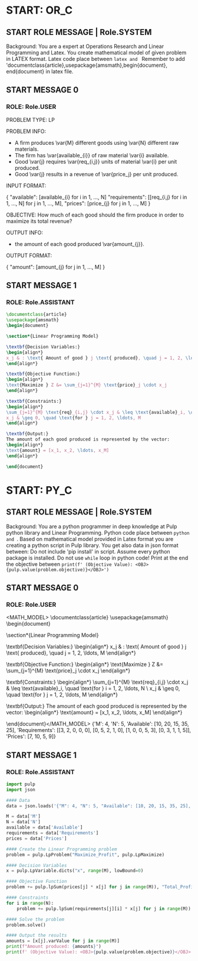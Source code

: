 # START: OR_C 
## START ROLE MESSAGE | Role.SYSTEM 
Background: You are a expert at Operations Research and Linear Programming and Latex. You create mathematical model of given problem in LATEX format. Latex code place between ```latex and ``` Remember to add 'documentclass{article},usepackage{amsmath},begin{document}, end{document} in latex file. 
## START MESSAGE 0 
### ROLE: Role.USER
<DESCRIPTION>
PROBLEM TYPE: LP

PROBLEM INFO:

- A firm produces \var{M} different goods using \var{N} different raw materials.
- The firm has \var{available_{i}} of raw material \var{i} available.
- Good \var{j} requires \var{req_{i,j}} units of material \var{i} per unit produced.
- Good \var{j} results in a revenue of \var{price_j} per unit produced.


INPUT FORMAT: 

{
    "available": [available_{i} for i in 1, ..., N]
    "requirements": [[req_{i,j} for i in 1, ..., N] for j in 1, ..., M],
    "prices": [price_{j} for j in 1, ..., M]
}

OBJECTIVE: How much of each good should the firm produce in order to maximize its total revenue?

OUTPUT INFO:

- the amount of each good produced \var{amount_{j}}.

OUTPUT FORMAT:

{
    "amount": [amount_{j} for j in 1, ..., M]
}

</DESCRIPTION>


## START MESSAGE 1 
### ROLE: Role.ASSISTANT
```latex
\documentclass{article}
\usepackage{amsmath}
\begin{document}

\section*{Linear Programming Model}

\textbf{Decision Variables:}
\begin{align*}
x_j & : \text{ Amount of good } j \text{ produced}, \quad j = 1, 2, \ldots, M
\end{align*}

\textbf{Objective Function:}
\begin{align*}
\text{Maximize } Z &= \sum_{j=1}^{M} \text{price}_j \cdot x_j
\end{align*}

\textbf{Constraints:}
\begin{align*}
\sum_{j=1}^{M} \text{req}_{i,j} \cdot x_j & \leq \text{available}_i, \quad \text{for } i = 1, 2, \ldots, N \\
x_j & \geq 0, \quad \text{for } j = 1, 2, \ldots, M
\end{align*}

\textbf{Output:}
The amount of each good produced is represented by the vector:
\begin{align*}
\text{amount} = [x_1, x_2, \ldots, x_M]
\end{align*}

\end{document}
```

# START: PY_C 
## START ROLE MESSAGE | Role.SYSTEM 
Background: You are a python programmer in deep knowledge at Pulp python library and Linear Programming. Python code place between ```python and ```. Based on mathematical model provided in Latex format you are creating a python script in Pulp library. You get also data in json format between: <DATA></DATA> Do not include 'pip install' in script. Assume every python package is installed. Do not use `while` loop in python code! Print at the end the objective between <OBJ></OBJ> `print(f' (Objective Value): <OBJ>{pulp.value(problem.objective)}</OBJ>')` 
## START MESSAGE 0 
### ROLE: Role.USER
<MATH_MODEL>
\documentclass{article}
\usepackage{amsmath}
\begin{document}

\section*{Linear Programming Model}

\textbf{Decision Variables:}
\begin{align*}
x_j & : \text{ Amount of good } j \text{ produced}, \quad j = 1, 2, \ldots, M
\end{align*}

\textbf{Objective Function:}
\begin{align*}
\text{Maximize } Z &= \sum_{j=1}^{M} \text{price}_j \cdot x_j
\end{align*}

\textbf{Constraints:}
\begin{align*}
\sum_{j=1}^{M} \text{req}_{i,j} \cdot x_j & \leq \text{available}_i, \quad \text{for } i = 1, 2, \ldots, N \\
x_j & \geq 0, \quad \text{for } j = 1, 2, \ldots, M
\end{align*}

\textbf{Output:}
The amount of each good produced is represented by the vector:
\begin{align*}
\text{amount} = [x_1, x_2, \ldots, x_M]
\end{align*}

\end{document}</MATH_MODEL>
<DATA>
{'M': 4, 'N': 5, 'Available': [10, 20, 15, 35, 25], 'Requirements': [[3, 2, 0, 0, 0], [0, 5, 2, 1, 0], [1, 0, 0, 5, 3], [0, 3, 1, 1, 5]], 'Prices': [7, 10, 5, 9]}</DATA>


## START MESSAGE 1 
### ROLE: Role.ASSISTANT
```python
import pulp
import json

#### Data
data = json.loads('{"M": 4, "N": 5, "Available": [10, 20, 15, 35, 25], "Requirements": [[3, 2, 0, 0, 0], [0, 5, 2, 1, 0], [1, 0, 0, 5, 3], [0, 3, 1, 1, 5]], "Prices": [7, 10, 5, 9]}')

M = data['M']
N = data['N']
available = data['Available']
requirements = data['Requirements']
prices = data['Prices']

#### Create the Linear Programming problem
problem = pulp.LpProblem("Maximize_Profit", pulp.LpMaximize)

#### Decision Variables
x = pulp.LpVariable.dicts("x", range(M), lowBound=0)

#### Objective Function
problem += pulp.lpSum(prices[j] * x[j] for j in range(M)), "Total_Profit"

#### Constraints
for i in range(N):
    problem += pulp.lpSum(requirements[j][i] * x[j] for j in range(M)) <= available[i], f"Resource_Constraint_{i+1}"

#### Solve the problem
problem.solve()

#### Output the results
amounts = [x[j].varValue for j in range(M)]
print(f"Amount produced: {amounts}")
print(f' (Objective Value): <OBJ>{pulp.value(problem.objective)}</OBJ>')
```

